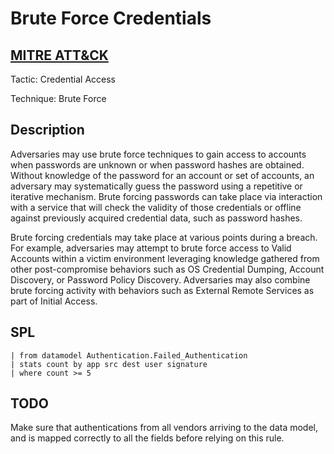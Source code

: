 # Brute Force Credentials

## [MITRE ATT&CK](https://attack.mitre.org/techniques/T1110/)
Tactic: Credential Access

Technique: Brute Force

## Description
Adversaries may use brute force techniques to gain access to accounts when passwords are unknown or when password hashes are obtained. Without knowledge of the password for an account or set of accounts, an adversary may systematically guess the password using a repetitive or iterative mechanism. Brute forcing passwords can take place via interaction with a service that will check the validity of those credentials or offline against previously acquired credential data, such as password hashes.

Brute forcing credentials may take place at various points during a breach. For example, adversaries may attempt to brute force access to Valid Accounts within a victim environment leveraging knowledge gathered from other post-compromise behaviors such as OS Credential Dumping, Account Discovery, or Password Policy Discovery. Adversaries may also combine brute forcing activity with behaviors such as External Remote Services as part of Initial Access.

## SPL
```spl
| from datamodel Authentication.Failed_Authentication
| stats count by app src dest user signature
| where count >= 5
```

## TODO
Make sure that authentications from all vendors arriving to the data model, and is mapped correctly to all the fields before relying on this rule.